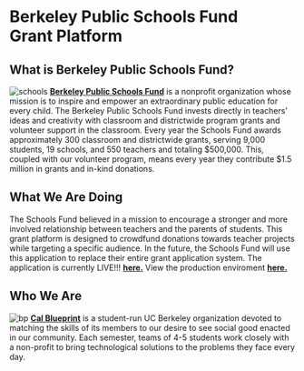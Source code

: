 Berkeley Public Schools Fund <br> Grant Platform
====

What is Berkeley Public Schools Fund?
----
![schools](https://bpsf-staging.herokuapp.com/assets/masthead.png "Schools Banner")
**[Berkeley Public Schools Fund](berkeleypublicschoolsfund.org)** is a nonprofit organization whose mission is to inspire and empower an extraordinary public education for every child. The Berkeley Public Schools Fund invests directly in teachers’ ideas and creativity with classroom and districtwide program grants and volunteer support in the classroom.
Every year the Schools Fund awards approximately 300 classroom and districtwide grants, serving 9,000 students, 19 schools, and 550 teachers and totaling $500,000. This, coupled with our volunteer program, means every year they contribute $1.5 million in grants and in-kind donations.

What We Are Doing
----
The Schools Fund believed in a mission to encourage a stronger and more involved relationship between teachers and the parents of students. This grant platform is designed to crowdfund donations towards teacher projects while targeting a specific audience. In the future, the Schools Fund will use this application to replace their entire grant application system.
The application is currently LIVE!!! **[here.](https://schoolsfund-friendsandfamily.herokuapp.com/)**
View the production enviroment **[here.](https://bpsf-production.herokuapp.com/)**

Who We Are
----
![bp](http://bptech.berkeley.edu/assets/logo-full-large-d6419503b443e360bc6c404a16417583.png "BP Banner")
**[Cal Blueprint](http://www.calblueprint.org/)** is a student-run UC Berkeley organization devoted to matching the skills of its members to our desire to see social good enacted in our community. Each semester, teams of 4-5 students work closely with a non-profit to bring technological solutions to the problems they face every day.
